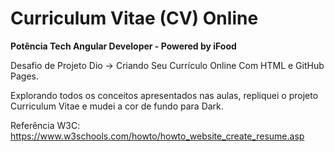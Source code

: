 # Curriculum Vitae (CV) Online

**Potência Tech Angular Developer - Powered by iFood**

Desafio de Projeto Dio -> Criando Seu Currículo Online Com HTML e GitHub Pages.

Explorando todos os conceitos apresentados nas aulas, repliquei o projeto Curriculum Vitae e mudei a cor de fundo para Dark.

Referência W3C: https://www.w3schools.com/howto/howto_website_create_resume.asp
 
